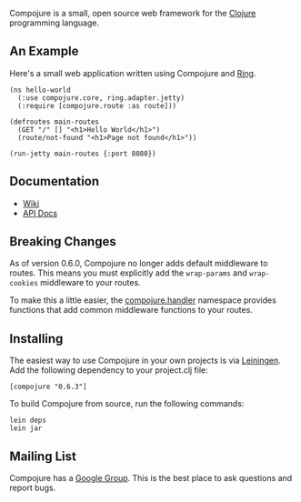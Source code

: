 Compojure is a small, open source web framework for the
[Clojure](http://clojure.org) programming language.

An Example
----------

Here's a small web application written using Compojure and
[Ring](http://github.com/mmcgrana/ring).

    (ns hello-world
      (:use compojure.core, ring.adapter.jetty)
      (:require [compojure.route :as route]))

    (defroutes main-routes
      (GET "/" [] "<h1>Hello World</h1>")
      (route/not-found "<h1>Page not found</h1>"))

    (run-jetty main-routes {:port 8080})

Documentation
-------------

* [Wiki](https://github.com/weavejester/compojure/wiki)
* [API Docs](http://weavejester.github.com/compojure)

Breaking Changes
----------------

As of version 0.6.0, Compojure no longer adds default middleware to
routes. This means you must explicitly add the `wrap-params` and
`wrap-cookies` middleware to your routes.

To make this a little easier, the [compojure.handler][1] namespace
provides functions that add common middleware functions to your routes. 

[1]: http://weavejester.github.com/compojure/compojure.handler-api.html

Installing
----------

The easiest way to use Compojure in your own projects is via
[Leiningen](http://github.com/technomancy/leiningen). Add the following
dependency to your project.clj file:

    [compojure "0.6.3"]

To build Compojure from source, run the following commands:

    lein deps
    lein jar

Mailing List
------------

Compojure has a [Google Group](http://groups.google.com/group/compojure). This
is the best place to ask questions and report bugs.
